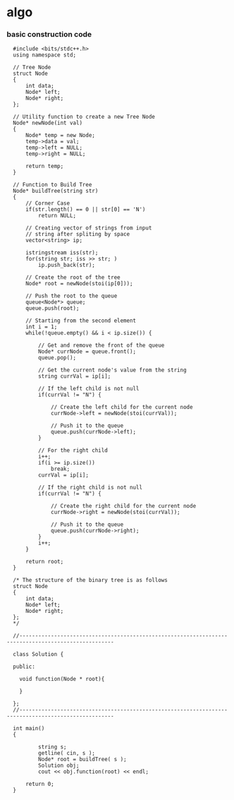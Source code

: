 # algo

### basic construction code


      #include <bits/stdc++.h>
      using namespace std;

      // Tree Node
      struct Node
      {
          int data;
          Node* left;
          Node* right;
      };

      // Utility function to create a new Tree Node
      Node* newNode(int val)
      {
          Node* temp = new Node;
          temp->data = val;
          temp->left = NULL;
          temp->right = NULL;

          return temp;
      }

      // Function to Build Tree
      Node* buildTree(string str)
      {
          // Corner Case
          if(str.length() == 0 || str[0] == 'N')
              return NULL;

          // Creating vector of strings from input
          // string after spliting by space
          vector<string> ip;

          istringstream iss(str);
          for(string str; iss >> str; )
              ip.push_back(str);

          // Create the root of the tree
          Node* root = newNode(stoi(ip[0]));

          // Push the root to the queue
          queue<Node*> queue;
          queue.push(root);

          // Starting from the second element
          int i = 1;
          while(!queue.empty() && i < ip.size()) {

              // Get and remove the front of the queue
              Node* currNode = queue.front();
              queue.pop();

              // Get the current node's value from the string
              string currVal = ip[i];

              // If the left child is not null
              if(currVal != "N") {

                  // Create the left child for the current node
                  currNode->left = newNode(stoi(currVal));

                  // Push it to the queue
                  queue.push(currNode->left);
              }

              // For the right child
              i++;
              if(i >= ip.size())
                  break;
              currVal = ip[i];

              // If the right child is not null
              if(currVal != "N") {

                  // Create the right child for the current node
                  currNode->right = newNode(stoi(currVal));

                  // Push it to the queue
                  queue.push(currNode->right);
              }
              i++;
          }

          return root;
      }

      /* The structure of the binary tree is as follows
      struct Node
      {
          int data;
          Node* left;
          Node* right;
      };
      */
      
      //----------------------------------------------------------------------------------------------------

      class Solution {
          
      public:

        void function(Node * root){
        
        }

      };
      //----------------------------------------------------------------------------------------------------
    
      int main()
      {

              string s;
              getline( cin, s );
              Node* root = buildTree( s );
              Solution obj;
              cout << obj.function(root) << endl;

          return 0;
      }
